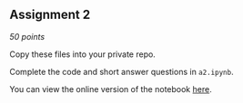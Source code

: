 ## Assignment 2

*50 points*

Copy these files into your private repo.

Complete the code and short answer questions in `a2.ipynb`.

You can view the online version of the notebook [here](http://nbviewer.ipython.org/github/iit-cs579/main/blob/master/asg/a2/a2.ipynb).
